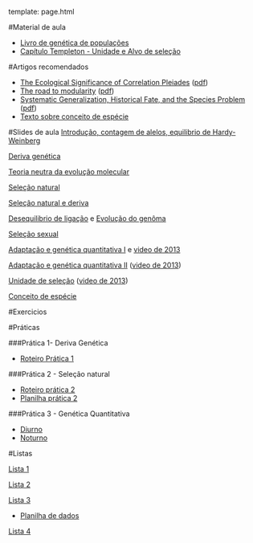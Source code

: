 template: page.html

#Material de aula

<!--- [Ementa da disciplina](/bio208/static/pdfs/ementa.pdf)-->
- [Livro de genética de populações](/bio208/static/pdfs/livro_paulo_otto.pdf)
- [Capítulo Templeton - Unidade e Alvo de seleção](/bio208/static/pdfs/2015/3_ProvEnv_13_templeton_RB.pdf)

#Artigos recomendados

- [The Ecological Significance of Correlation Pleiades](http://www.jstor.org/stable/2405824)  ([pdf](/bio208/static/pdfs/artigos/Berg-1960.pdf))
- [The road to modularity](http://www.nature.com/nrg/journal/v9/n12/abs/nrg2267.html) ([pdf](/bio208/static/pdfs/artigos/Wagner_etal-2007.pdf))
- [Systematic Generalization, Historical Fate, and the Species Problem](http://sysbio.oxfordjournals.org/content/42/3/231.abstract) ([pdf](/bio208/static/pdfs/artigos/OHara-1993.pdf))
- [Texto sobre conceito de espécie](/bio208/static/pdfs/artigos/Conceito_especie-Marroig-2008.pdf)

#Slides de aula
 [Introdução, contagem de alelos, equilibrio de Hardy-Weinberg](/bio208/static/pdfs/2015/aulas/aula1.pdf)

 [Deriva genética](/bio208/static/pdfs/2015/aulas/aula2.pdf)

 [Teoria neutra da evolução molecular](/bio208/static/pdfs/2015/aulas/deriva_neutralidade-2015.pdf)

 [Seleção natural](/bio208/static/pdfs/2015/aulas/selecao_2015.pdf)

 [Seleção natural e deriva](/bio208/static/pdfs/2015/aulas/integrando_processos_2015.pdf)

<!--- ([video](http://iptv.usp.br/portal/video.action?idItem=24406) -->
 [Desequilibrio de ligação](/bio208/static/pdfs/2015/aulas/aula6_ld.pdf) e [Evolução do genôma](/bio208/static/pdfs/2015/aulas/aula6_genoma.pdf)

 [Seleção sexual](/bio208/static/pdfs/2015/aulas/selecao_sexual15.pdf)

[Adaptação e genética quantitativa I](/bio208/static/pdfs/2015/aulas/variacao_continua_e_evolucao_morfologica_part_I_2015.pdf) e
[video de 2013](https://www.youtube.com/watch?v=9j9YTVRhUBk)

[Adaptação e genética quantitativa II](/bio208/static/pdfs/2015/aulas/variacao_continua_e_evolucao_morfologica_2015_part_II_p97.pdf) ([video de 2013](https://www.youtube.com/watch?v=pxGpHJPgQRk))

[Unidade de seleção](/bio208/static/pdfs/2015/aulas/unidades_de_selecao_2015.pdf) ([video de 2013](https://www.youtube.com/watch?v=T_dOhTe-RYQ))

[Conceito de espécie](/bio208/static/pdfs/2015/aulas/conceitos_de_especies_2015.pdf)


<!--- [Especiação](/bio208/static/pdfs/aulas2014/especiacao_2014.pdf)-->
<!--- [Coevolução e macroevolução](/bio208/static/pdfs/aulas2014/coevolucao.pptx) ([video 2013](https://www.youtube.com/watch?v=p3kaFDX1GaM))-->
<!--- [Evolução e Desenvolvimento](/bio208/static/pdfs/aulas2014/desenvolvimento_e_evolucao.pptx) ([video 2013 + conceito de espécie](https://www.youtube.com/watch?v=wkAEd4FgiYw))-->

#Exercicios

<!--- [Exercicio 5 - Contagem de alelos e equilibrio Hardy-Weinberg](/bio208/static/pdfs/2015/exercicios/exercicioaula1_5.pdf)-->
<!--- [Solução Exercicio 1](/bio208/static/pdfs/exercicios2014/2014-Sol-exercicio1.pdf)-->

<!--- [Exercicio 2 - Teoria neutra](/bio208/static/pdfs/exercicios2014/2014-exercicio2.pdf)-->
<!--- [Solução Exercicio 2](/bio208/static/pdfs/exercicios2014/2014-Sol-exercicio2.pdf)-->

<!--- [Exercicio 3 - Desequilibrio de ligação](/bio208/static/pdfs/exercicios2014/2014-exercicio3.pdf)-->
<!--- [Solução Exercicio 3](/bio208/static/pdfs/exercicios2014/2014-Sol-exercicio3.pdf)-->

<!--- [Exercicio 4 - Herdabilidade](/bio208/static/pdfs/exercicios2014/2014-exercicio4.pdf)-->

#Práticas

###Prática 1- Deriva Genética

 - [Roteiro Prática 1](/bio208/static/pdfs/2015/roteiros/pratica_1.pdf)

<!--- Link da Planilha para preencher com os dados dos sorteios:-->

<!--- [DIURNO]https://docs.google.com/spreadsheets/d/1GHVJbxSlOjDOkDDckmQNGsYG-E4A77CcSCRTMiChr-8/edit#gid=0 ([Histograma](/bio208/static/pdfs/roteiros_listas/2014-Hist-Diurno-pratica1.pdf) e [Série Temporal](/bio208/static/pdfs/roteiros_listas/2014-TS-Diurno-pratica1.pdf))-->
<!--- [NOTURNO]https://docs.google.com/spreadsheets/d/1z3pJGTEwVpkkzL51oZeSZpygWFbnap8inxPL8w8lm-c/edit#gid=0 ([Histograma](/bio208/static/pdfs/roteiros_listas/2014-Hist-Noturno-pratica1o.pdf) e [Série Temporal](/bio208/static/pdfs/roteiros_listas/2014-TS-Noturno-pratica1.pdf))-->


<!--- [Rotina em R para desenhar os histogramas](/bio208/static/pdfs/roteiros_listas/2014-pratica1-hist.R)-->
<!--- [Rotina para analise combinada das duas turmas](/bio208/static/pdfs/roteiros_listas/2014-analise-feijoes.R)-->

###Prática 2 - Seleção natural

- [Roteiro prática 2](/bio208/static/pdfs/2015/roteiros/pratica2_selecao_populus_v2.doc.docx)
- [Planilha prática 2](/bio208/static/pdfs/2015/roteiros/2015-planilha-pratica2.xlsx)

<!--##Prática 3 - Seleção natural e deriva-->

<!--- [Roteiro prática 3](/bio208/static/pdfs/roteiros_listas/2014-roteiro-pratica3.pdf)-->
<!--- Planilhas prática 3 :-->

<!--- [Diurno](https://docs.google.com/spreadsheets/d/1xFXMwo76CAUCUe8ozyXeIliKd1TGkcc8eJ11mjQt0BA)-->
<!--- [Noturno](https://docs.google.com/spreadsheets/d/1eOEO5_rTXby6lbp0NSWk0OhCsZQ3bTmPo-Xk14dAO_8)-->

###Prática 3 - Genética Quantitativa

- [Diurno](https://docs.google.com/spreadsheets/d/1go16jkiaENbKI1MSzpjzRohHX4FGks2NWN2cfHHhiVQ/edit#gid=0)
- [Noturno](https://docs.google.com/spreadsheets/d/1H9XIt3sXWEiYAj-ubvVJ-yaWcwvpo0T-0f17mWmr_KU/edit#gid=0)



#Listas

[Lista 1](/bio208/static/pdfs/2015/listas/lista1_2015.pdf)
<!--- [Lista 1](/bio208/static/pdfs/roteiros_listas/2014-roteiro-pratica1.pdf) - [gabarito](/bio208/static/pdfs/roteiros_listas/lista1_gabarito.pdf)-->

[Lista 2](/bio208/static/pdfs/2015/listas/lista2_2015.pdf)
<!--- [gabarito](/bio208/static/pdfs/roteiros_listas/lista2_gabarito.pdf)-->

[Lista 3](/bio208/static/pdfs/2015/listas/exercicio_h2_alunos_2015.docx)
- [Planilha de dados](/bio208/static/pdfs/2015/listas/medidas.ods)

<!--- [gabarito](/bio208/static/pdfs/2015/listas/exercicio_h2_alunos_2015.docx)-->
[Lista 4](/bio208/static/pdfs/2015/listas/exercicio_de_selecao_2015_FINAL.pdf)

<!--- [gabarito](/bio208/static/pdfs/roteiros_listas/lista4_gabarito.pdf) -->
<!--- [Planilha de dados para lista 4](/bio208/static/pdfs/roteiros_listas/planilha_lista4.xlsx)-->
<!--- [Tutorial de regressão linear para calculo da herdabilidade](/bio208/static/pdfs/roteiros_listas/Tutorial_RL.pdf)-->
<!--- [Lista 5](/bio208/static/pdfs/roteiros_listas/lista5.pdf) - [gabarito](/bio208/static/pdfs/roteiros_listas/lista5_gabarito.pdf) -->
